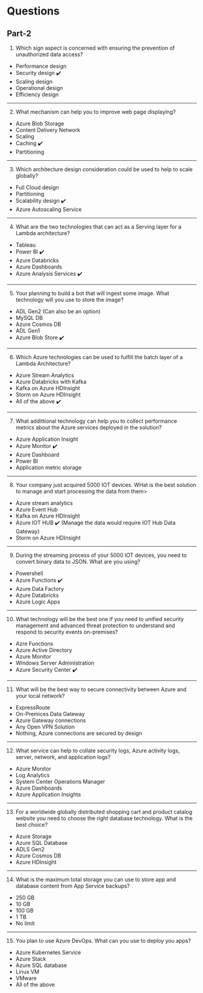 # Questions

## Part-2

1. Which sign aspect is concerned with ensuring the prevention of unauthorized data access?

- Performance design
- Security design :heavy_check_mark:
- Scaling design
- Operational design
- Efficiency design

----

2. What mechanism can help you to improve web page displaying?

- Azure Blob Storage
- Content Delivery Network 
- Scaling
- Caching :heavy_check_mark:
- Partitioning

----

3. Which architecture design consideration could be used to help to scale globally?

- Full Cloud design
- Partitioning
- Scalability design :heavy_check_mark:
- Azure Autoscaling Service

----

4. What are the two technologies that can act as a Serving layer for a Lambda architecture?

- Tableau
- Power BI :heavy_check_mark:
- Azure Databricks
- Azure Dashboards
- Azure Analysis Services :heavy_check_mark:

----

5. Your planning to build a bot that will ingest some image. What technology will you use to store the image?

- ADL Gen2 (Can also be an option)
- MySQL DB
- Azure Cosmos DB
- ADL Gen1
- Azure Blob Store :heavy_check_mark:

----

6. Which Azure technologies can be used to fulfill the batch layer of a Lambda Architecture?

- Azure Stream Analytics
- Azure Databricks with Kafka
- Kafka on Azure HDInsight
- Storm on Azure HDInsight
- All of the above :heavy_check_mark:

----

7. What addittional technology can help you to collect performance metrics about the Azure services deployed in the solution?

- Azure Application Insight
- Azure Monitor :heavy_check_mark:
- Azure Dashboard
- Power BI
- Application metric storage

----

8. Your company just acquired 5000 IOT devices. WHat is the best solution to manage and start processing the data from them>

- Azure stream analytics
- Azure Event Hub
- Kafka on Azure HDInsight
- Azure IOT HUB :heavy_check_mark: (Manage the data would require IOT Hub Data Gateway) 
- Storm on Azure HDInsight

----

9. During  the streaming process of your 5000 IOT devices, you need to convert binary data to JSON. What are you using?

- Powershell
- Azure Functions :heavy_check_mark:
- Azure Data Factory
- Azure Databricks
- Azure Logic Apps

----

10. What technology will be the best one if you need to unified security management and advanced threat protection  to understand and respond to security events on-premises?

- Azre Functions
- Azure Active Directory
- Azure Monitor
- Windows Server Administration
- Azure Security Center :heavy_check_mark:

----

11. What will be the best way to secure connectivity between Azure and your local network?

- ExpressRoute
- On-Premices Data Gateway
- Azure Gateway connections
- Any Open VPN Solution
- Nothing, Azure connections are secured by design

----

12. What service can help to collate security logs, Azure activity logs, server, network, and application logs?

- Azure Monitor
- Log Analytics
- System Center Operations Manager
- Azure Dashboards
- Azure Application Insights

----

13. For a worldwide globally distributed shopping cart and product catalog website you need to choose the right database technology. What is the best choice?

- Azure Storage
- Azure SQL Database
- ADLS Gen2
- Azure Cosmos DB
- Azure HDInsight

----

14. What is the maximum total storage you can use to store app and database content from App Service backups?

- 250 GB
- 10 GB
- 100 GB
- 1 TB
- No limit

----

15. You plan to use Azure DevOps. What can you use to deploy you apps?

- Azure Kubernetes Service
- Azure Stack
- Azure SQL database
- Linux VM
- VMware
- All of the above
